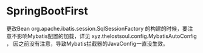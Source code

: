 # SpringBootFirst
更改Bean org.apache.ibatis.session.SqlSessionFactory 的构建的时候，要注意不影响Mybatis配置的加载，详见 xyz.thelostsoul.config.MybatisAutoConfig ，
因之前没有注意，导致Mybatis拦截器的JavaConfig一直没生效。
